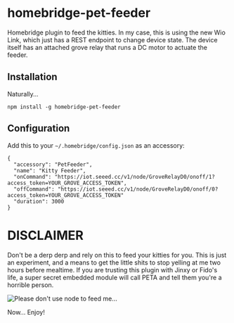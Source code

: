 # homebridge-pet-feeder

Homebridge plugin to feed the kitties.  In my case, this is using the new Wio Link, which just has a REST endpoint to change device state.  The device itself has an attached grove relay that runs a DC motor to actuate the feeder. 

## Installation

Naturally...
```
npm install -g homebridge-pet-feeder
```

## Configuration

Add this to your `~/.homebridge/config.json` as an accessory:
```
{
  "accessory": "PetFeeder",
  "name": "Kitty Feeder",
  "onCommand": "https://iot.seeed.cc/v1/node/GroveRelayD0/onoff/1?access_token=YOUR_GROVE_ACCESS_TOKEN",
  "offCommand": "https://iot.seeed.cc/v1/node/GroveRelayD0/onoff/0?access_token=YOUR_GROVE_ACCESS_TOKEN"
  "duration": 3000
}
```

# DISCLAIMER

Don't be a derp derp and rely on this to feed your kitties for you.  This is just an experiment, and a means to get the little shits to stop yelling at me two hours before mealtime.  If you are trusting this plugin with Jinxy or Fido's life, a super secret embedded module will call PETA and tell them you're a horrible person.  

![Please don't use node to feed me...](https://raw.githubusercontent.com/arcreative/homebridge/master/sadcat.png)

Now... Enjoy!
